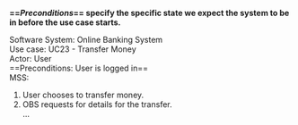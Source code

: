 <link rel="stylesheet" href="{{baseUrl}}/css/common.css">

**==_Preconditions_== specify the specific state we expect the system to be in before the use case starts.**

<box>
<div class="text-monospace">

Software System: Online Banking System<br>
Use case:  UC23 - Transfer Money<br>
Actor: User<br>
==Preconditions: User is logged in==<br>
MSS:
1. User chooses to transfer money.
1. OBS requests for details for the transfer.<br>
   ...
</div>
</box>

<p/>

